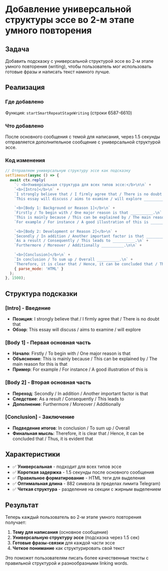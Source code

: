 # Добавление универсальной структуры эссе во 2-м этапе умного повторения

## Задача
Добавить подсказку с универсальной структурой эссе во 2-м этапе умного повторения (writing), чтобы пользователь мог использовать готовые фразы и написать текст намного лучше.

## Реализация

### Где добавлено
Функция: `startSmartRepeatStageWriting` (строки 6587-6610)

### Что добавлено
После основного сообщения с темой для написания, через 1.5 секунды отправляется дополнительное сообщение с универсальной структурой эссе.

### Код изменения
```javascript
// Отправляем универсальную структуру эссе как подсказку
setTimeout(async () => {
  await ctx.reply(
    `💡 <b>Универсальная структура для всех типов эссе:</b>\n\n` +
    `<b>[Intro]</b>\n` +
    `I strongly believe that / I firmly agree that / There is no doubt that __________.\n` +
    `This essay will discuss / aims to examine / will explore __________.\n\n` +
    
    `<b>[Body 1: Background or Reason 1]</b>\n` +
    `Firstly / To begin with / One major reason is that __________.\n` +
    `This is mainly because / This can be explained by / The main reason for this is that __________.\n` +
    `For example / For instance / A good illustration of this is __________.\n\n` +
    
    `<b>[Body 2: Development or Reason 2]</b>\n` +
    `Secondly / In addition / Another important factor is that __________.\n` +
    `As a result / Consequently / This leads to __________.\n` +
    `Furthermore / Moreover / Additionally __________.\n\n` +
    
    `<b>[Conclusion]</b>\n` +
    `In conclusion / To sum up / Overall __________.\n` +
    `Therefore, it is clear that / Hence, it can be concluded that / Thus, it is evident that __________.`,
    { parse_mode: 'HTML' }
  );
}, 1500);
```

## Структура подсказки

### [Intro] - Введение
- **Позиция**: I strongly believe that / I firmly agree that / There is no doubt that
- **Обзор**: This essay will discuss / aims to examine / will explore

### [Body 1] - Первая основная часть  
- **Начало**: Firstly / To begin with / One major reason is that
- **Объяснение**: This is mainly because / This can be explained by / The main reason for this is that
- **Пример**: For example / For instance / A good illustration of this is

### [Body 2] - Вторая основная часть
- **Переход**: Secondly / In addition / Another important factor is that  
- **Следствие**: As a result / Consequently / This leads to
- **Дополнение**: Furthermore / Moreover / Additionally

### [Conclusion] - Заключение
- **Подведение итогов**: In conclusion / To sum up / Overall
- **Финальная мысль**: Therefore, it is clear that / Hence, it can be concluded that / Thus, it is evident that

## Характеристики
- ✅ **Универсальная** - подходит для всех типов эссе
- ✅ **Короткая задержка** - 1.5 секунды после основного сообщения  
- ✅ **Правильное форматирование** - HTML теги для выделения
- ✅ **Оптимальная длина** - 882 символа (в пределах лимита Telegram)
- ✅ **Четкая структура** - разделение на секции с жирным выделением

## Результат
Теперь каждый пользователь во 2-м этапе умного повторения получает:

1. **Тему для написания** (основное сообщение)
2. **Универсальную структуру эссе** (подсказка через 1.5 сек)
3. **Готовые фразы-связки** для каждой части эссе
4. **Четкое понимание** как структурировать свой текст

Это поможет пользователям писать более качественные тексты с правильной структурой и разнообразными linking words.